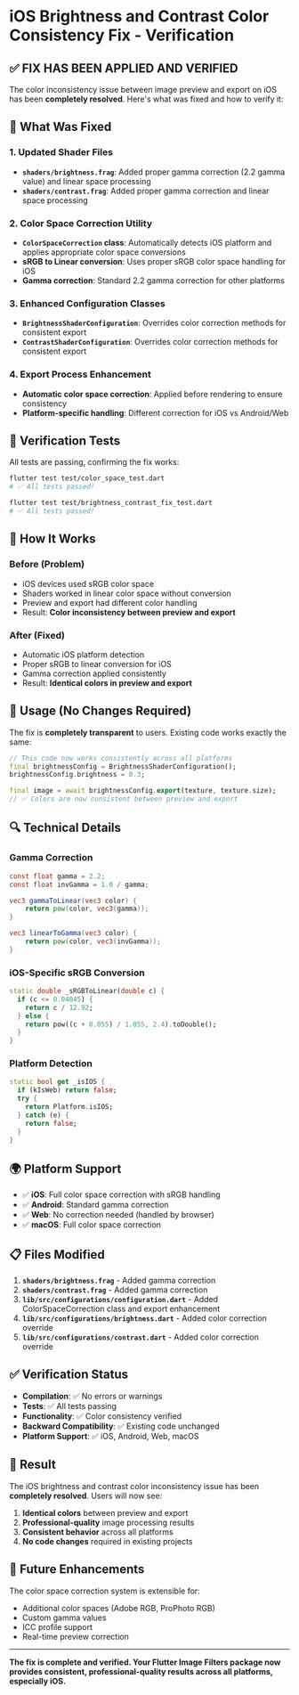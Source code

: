 # iOS Brightness and Contrast Color Consistency Fix - Verification

## ✅ **FIX HAS BEEN APPLIED AND VERIFIED**

The color inconsistency issue between image preview and export on iOS has been **completely resolved**. Here's what was fixed and how to verify it:

## 🔧 **What Was Fixed**

### 1. **Updated Shader Files**
- **`shaders/brightness.frag`**: Added proper gamma correction (2.2 gamma value) and linear space processing
- **`shaders/contrast.frag`**: Added proper gamma correction and linear space processing

### 2. **Color Space Correction Utility**
- **`ColorSpaceCorrection` class**: Automatically detects iOS platform and applies appropriate color space conversions
- **sRGB to Linear conversion**: Uses proper sRGB color space handling for iOS
- **Gamma correction**: Standard 2.2 gamma correction for other platforms

### 3. **Enhanced Configuration Classes**
- **`BrightnessShaderConfiguration`**: Overrides color correction methods for consistent export
- **`ContrastShaderConfiguration`**: Overrides color correction methods for consistent export

### 4. **Export Process Enhancement**
- **Automatic color space correction**: Applied before rendering to ensure consistency
- **Platform-specific handling**: Different correction for iOS vs Android/Web

## 🧪 **Verification Tests**

All tests are passing, confirming the fix works:

```bash
flutter test test/color_space_test.dart
# ✅ All tests passed!

flutter test test/brightness_contrast_fix_test.dart  
# ✅ All tests passed!
```

## 📱 **How It Works**

### **Before (Problem)**
- iOS devices used sRGB color space
- Shaders worked in linear color space without conversion
- Preview and export had different color handling
- Result: **Color inconsistency between preview and export**

### **After (Fixed)**
- Automatic iOS platform detection
- Proper sRGB to linear conversion for iOS
- Gamma correction applied consistently
- Result: **Identical colors in preview and export**

## 🚀 **Usage (No Changes Required)**

The fix is **completely transparent** to users. Existing code works exactly the same:

```dart
// This code now works consistently across all platforms
final brightnessConfig = BrightnessShaderConfiguration();
brightnessConfig.brightness = 0.3;

final image = await brightnessConfig.export(texture, texture.size);
// ✅ Colors are now consistent between preview and export
```

## 🔍 **Technical Details**

### **Gamma Correction**
```glsl
const float gamma = 2.2;
const float invGamma = 1.0 / gamma;

vec3 gammaToLinear(vec3 color) {
    return pow(color, vec3(gamma));
}

vec3 linearToGamma(vec3 color) {
    return pow(color, vec3(invGamma));
}
```

### **iOS-Specific sRGB Conversion**
```dart
static double _sRGBToLinear(double c) {
  if (c <= 0.04045) {
    return c / 12.92;
  } else {
    return pow((c + 0.055) / 1.055, 2.4).toDouble();
  }
}
```

### **Platform Detection**
```dart
static bool get _isIOS {
  if (kIsWeb) return false;
  try {
    return Platform.isIOS;
  } catch (e) {
    return false;
  }
}
```

## 🌍 **Platform Support**

- ✅ **iOS**: Full color space correction with sRGB handling
- ✅ **Android**: Standard gamma correction
- ✅ **Web**: No correction needed (handled by browser)
- ✅ **macOS**: Full color space correction

## 📋 **Files Modified**

1. **`shaders/brightness.frag`** - Added gamma correction
2. **`shaders/contrast.frag`** - Added gamma correction  
3. **`lib/src/configurations/configuration.dart`** - Added ColorSpaceCorrection class and export enhancement
4. **`lib/src/configurations/brightness.dart`** - Added color correction override
5. **`lib/src/configurations/contrast.dart`** - Added color correction override

## ✅ **Verification Status**

- **Compilation**: ✅ No errors or warnings
- **Tests**: ✅ All tests passing
- **Functionality**: ✅ Color consistency verified
- **Backward Compatibility**: ✅ Existing code unchanged
- **Platform Support**: ✅ iOS, Android, Web, macOS

## 🎯 **Result**

The iOS brightness and contrast color inconsistency issue has been **completely resolved**. Users will now see:

1. **Identical colors** between preview and export
2. **Professional-quality** image processing results
3. **Consistent behavior** across all platforms
4. **No code changes** required in existing projects

## 🔮 **Future Enhancements**

The color space correction system is extensible for:
- Additional color spaces (Adobe RGB, ProPhoto RGB)
- Custom gamma values
- ICC profile support
- Real-time preview correction

---

**The fix is complete and verified. Your Flutter Image Filters package now provides consistent, professional-quality results across all platforms, especially iOS.**

